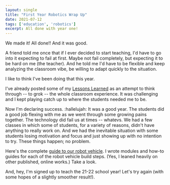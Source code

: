 ```yaml
---
layout: single
title: "First Year Robotics Wrap Up"
date: 2021-07-12
tags: ['education', 'robotics']
excerpt: All done with year one!
---
```


We made it! All done!! And it was good.

A friend told me once that if I ever decided to start teaching, I'd have to go into it expecting to fail at first. Maybe not fail completely, but expecting it to be hard on me (the teacher). And he told me I'd have to be flexible and keep analyzing the classroom vibe, be willing to adapt quickly to the situation. 

I like to think I've been doing that this year.

I've already posted some of my [Lessons Learned](./2021-02-17-first-year-robotics-lessons-learned.md) as an attempt to think through -- to grok -- the whole classroom experience. It was challenging and I kept playing catch up to where the students needed me to be.

Now I'm declaring success. :hallelujah: It was a good year. The students did a good job flexing with me as we went through some growing pains together. The technology did fail us at times -- whatevs. We had a few classes in which some of students, for a variety of reasons, didn't have anything to really work on. And we had the inevitable situation with some students losing motivation and focus and just showing up with no intention to try. These things happen; no problem.

Here's the complete [guide to our robot vehicle](https://www.aerosci.dev/ccr_robotics_fall_2020). I wrote modules and how-to guides for each of the robot vehicle build steps. (Yes, I leaned heavily on other published, online works.) Take a look.

And, hey, I'm signed up to teach the 21-22 school year! Let's try again (with some hopes of a slightly smoother result!).
